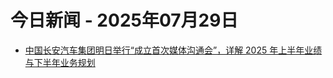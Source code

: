 # 今日新闻 - 2025年07月29日
- [中国长安汽车集团明日举行“成立首次媒体沟通会”，详解 2025 年上半年业绩与下半年业务规划](https://www.ithome.com/0/871/388.htm)
